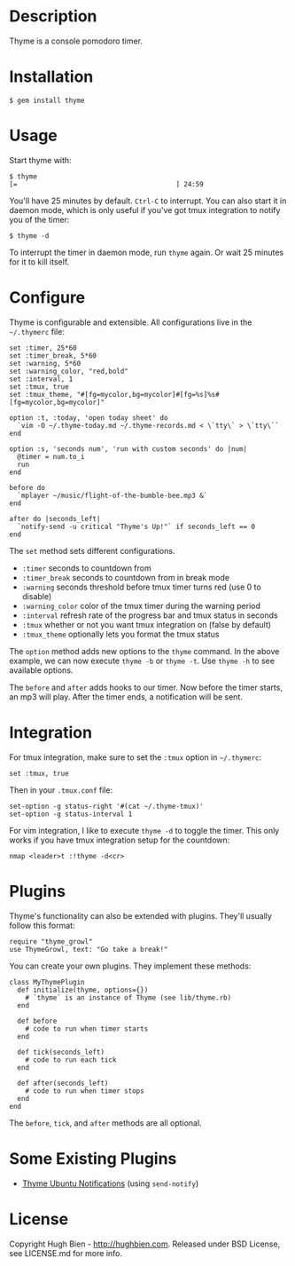 Description
===========

Thyme is a console pomodoro timer.

Installation
============

    $ gem install thyme

Usage
=====

Start thyme with:

    $ thyme
    [=                                        ] 24:59

You'll have 25 minutes by default.  `Ctrl-C` to interrupt.  You can also start
it in daemon mode, which is only useful if you've got tmux integration to notify
you of the timer:

    $ thyme -d

To interrupt the timer in daemon mode, run `thyme` again.  Or wait 25 minutes
for it to kill itself.

Configure
=========

Thyme is configurable and extensible.  All configurations live in the
`~/.thymerc` file:

    set :timer, 25*60
    set :timer_break, 5*60
    set :warning, 5*60
    set :warning_color, "red,bold"
    set :interval, 1
    set :tmux, true
    set :tmux_theme, "#[fg=mycolor,bg=mycolor]#[fg=%s]%s#[fg=mycolor,bg=mycolor]"

    option :t, :today, 'open today sheet' do
      `vim -O ~/.thyme-today.md ~/.thyme-records.md < \`tty\` > \`tty\``
    end

    option :s, 'seconds num', 'run with custom seconds' do |num|
      @timer = num.to_i
      run
    end

    before do
      `mplayer ~/music/flight-of-the-bumble-bee.mp3 &`
    end

    after do |seconds_left|
      `notify-send -u critical "Thyme's Up!"` if seconds_left == 0
    end

The `set` method sets different configurations.

* `:timer` seconds to countdown from
* `:timer_break` seconds to countdown from in break mode
* `:warning` seconds threshold before tmux timer turns red (use 0 to disable)
* `:warning_color` color of the tmux timer during the warning period
* `:interval` refresh rate of the progress bar and tmux status in seconds
* `:tmux` whether or not you want tmux integration on (false by default)
* `:tmux_theme` optionally lets you format the tmux status

The `option` method adds new options to the `thyme` command.  In the above
example, we can now execute `thyme -b` or `thyme -t`.  Use `thyme -h` to see
available options.

The `before` and `after` adds hooks to our timer.  Now before the timer starts,
an mp3 will play.  After the timer ends, a notification will be sent.

Integration
===========

For tmux integration, make sure to set the `:tmux` option in `~/.thymerc`:

    set :tmux, true

Then in your `.tmux.conf` file:

    set-option -g status-right '#(cat ~/.thyme-tmux)'
    set-option -g status-interval 1

For vim integration, I like to execute `thyme -d` to toggle the timer.  This only
works if you have tmux integration setup for the countdown:

    nmap <leader>t :!thyme -d<cr>

Plugins
=======

Thyme's functionality can also be extended with plugins.  They'll usually follow this
format:

    require "thyme_growl"
    use ThymeGrowl, text: "Go take a break!"

You can create your own plugins.  They implement these methods:

    class MyThymePlugin
      def initialize(thyme, options={})
        # `thyme` is an instance of Thyme (see lib/thyme.rb)
      end

      def before
        # code to run when timer starts
      end

      def tick(seconds_left)
        # code to run each tick
      end

      def after(seconds_left)
        # code to run when timer stops
      end
    end

The `before`, `tick`, and `after` methods are all optional.

Some Existing Plugins
=====================

* [Thyme Ubuntu Notifications](https://github.com/equivalent/thyme_ubuntu_notification) (using `send-notify`)

License
=======

Copyright Hugh Bien - http://hughbien.com.
Released under BSD License, see LICENSE.md for more info.
